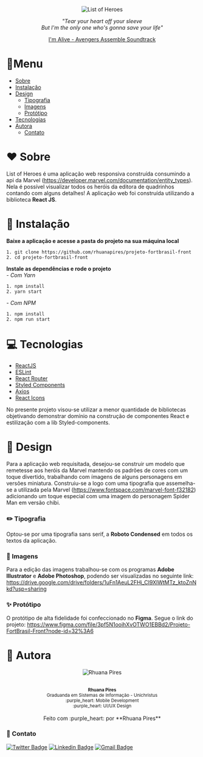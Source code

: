 <div align="center">

![List of Heroes](https://firebasestorage.googleapis.com/v0/b/testefortbrasil.appspot.com/o/images%2Fminilogo.png?alt=media&token=b227a6ba-7356-47c2-8915-b692fb223075)

<i>
"Tear your heart off your sleeve<br>
But I'm the only one who's gonna save your life"</i><br>

[I'm Alive - Avengers Assemble Soundtrack](https://www.youtube.com/watch?v=5Uxti1ELAkA)

</div>

# :book:Menu

- [Sobre](#heart-sobre)
- [Instalação](#floppy_disk-instalação)
- [Design](#triangular_ruler-design)
  - [Tipografia](#pencil2-tipografia)
  - [Imagens](#art-imagens)
  - [Protótipo](#sparkles-protótipo)
- [Tecnologias](#computer-tecnologias)
- [Autora](#raising_hand-autora)
  - [Contato](#iphone-contato)

# :heart: Sobre

List of Heroes é uma aplicação web responsiva construída consumindo a api da Marvel (https://developer.marvel.com/documentation/entity_types). Nela é possível visualizar todos os heróis da editora de quadrinhos contando com alguns detalhes!
A aplicação web foi construída utilizando a biblioteca **React JS**.

# :floppy_disk: Instalação

**Baixe a aplicação e acesse a pasta do projeto na sua máquina local**

```
1. git clone https://github.com/rhuanapires/projeto-fortbrasil-front
2. cd projeto-fortbrasil-front
```

**Instale as dependências e rode o projeto**<br>
_- Com Yarn_

```
1. npm install
2. yarn start
```

_- Com NPM_

```
1. npm install
2. npm run start
```

# :computer: Tecnologias

- [ReactJS](https://reactjs.org/)
- [ESLint](https://eslint.org)
- [React Router](https://reactrouter.com/web/guides/quick-start)
- [Styled Components](https://styled-components.com)
- [Axios](https://github.com/axios/axios)
- [React Icons](https://react-icons.github.io/react-icons/)

No presente projeto visou-se utilizar a menor quantidade de bibliotecas objetivando demonstrar domínio na construção de componentes React e estilização com a lib Styled-components.

# :triangular_ruler: Design

Para a aplicação web requisitada, desejou-se construir um modelo que remetesse aos heróis da Marvel mantendo os padrões de cores com um toque divertido, trabalhando com ímagens de alguns personagens em versões miniatura.
Construiu-se a logo com uma tipografia que assemelha-se a utilizada pela Marvel (https://www.fontspace.com/marvel-font-f32182) adicionando um toque especial com uma imagem do personagem Spider Man em versão chibi.

### :pencil2: Tipografia

Optou-se por uma tipografia sans serif, a **Roboto Condensed** em todos os textos da aplicação.

### :art: Imagens

Para a edição das imagens trabalhou-se com os programas **Adobe Illustrator** e **Adobe Photoshop**, podendo ser visualizadas no seguinte link: https://drive.google.com/drive/folders/1uFn1AeuL2FHj_CI9XlWtMTz_ktoZnNkd?usp=sharing

### :sparkles: Protótipo

O protótipo de alta fidelidade foi confeccionado no **Figma**. Segue o link do projeto: https://www.figma.com/file/3pf5N1ooihXvOTWO1EBBd2/Projeto-FortBrasil-Front?node-id=32%3A6


# :raising_hand: Autora

<div align="center">
  
  ![Rhuana Pires](https://firebasestorage.googleapis.com/v0/b/testefortbrasil.appspot.com/o/profile%2Fprofile2.png?alt=media&token=70db12b3-c14b-4f50-8845-8033214a0692)
  
 <br />
 <sub><b>Rhuana Pires</b><br>
  Graduanda em Sistemas de Informação - Unichristus<br />
  :purple_heart: Mobile Development<br />
  :purple_heart: UI/UX Design</sub>
  <br/><br/>
  Feito com :purple_heart: por **Rhuana Pires**
</div>

### :iphone: Contato

[![Twitter Badge](https://img.shields.io/badge/-@rhuanapires-1ca0f1?style=flat-square&labelColor=1ca0f1&logo=twitter&logoColor=white&link=https://twitter.com/rhuanapires)](https://twitter.com/rhuanapires) [![Linkedin Badge](https://img.shields.io/badge/-Rhuana%20Pires-blue?style=flat-square&logo=Linkedin&logoColor=white&link=https://www.linkedin.com/in/rhuanapires/)](https://www.linkedin.com/in/rhuanapires/) 
[![Gmail Badge](https://img.shields.io/badge/-rhuanapires@gmail.com-c14438?style=flat-square&logo=Gmail&logoColor=white&link=mailto:rhuanapires@gmail.com)](mailto:rhuanapires@gmail.com)
